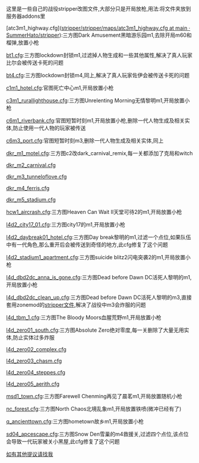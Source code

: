 这里是一些自己的战役stripper改图文件,大部分只是开局放枪,用法:将文件夹放到服务器addons里

[atc3m1_highway.cfg]([stripper/stripper/maps/atc3m1_highway.cfg at main · SummerHato/stripper](https://github.com/SummerHato/stripper/blob/main/stripper/maps/atc3m1_highway.cfg)):三方图Dark Amusement黑暗游乐园m1,去除开局m60和榴弹,放置小枪

[bt1.cfg](https://github.com/SummerHato/stripper/blob/main/stripper/maps/bt1.cfg):三方图lockdown封锁m1,过滤掉人物生成和一些其他属性,解决了真人玩家比尔会被传送卡死的问题

[bt4.cfg](https://github.com/SummerHato/stripper/blob/main/stripper/maps/bt4.cfg):三方图lockdown封锁m4,同上,解决了真人玩家佐伊会被传送卡死的问题

[c1m1_hotel.cfg](https://github.com/SummerHato/stripper/blob/main/stripper/maps/c1m1_hotel.cfg):官图死亡中心m1,开局放置小枪

[c3m1_rurallighthouse.cfg](https://github.com/SummerHato/stripper/blob/main/stripper/maps/c3m1_rurallighthouse.cfg):三方图Unrelenting Morning无情黎明m1,开局放置小枪

[c6m1_riverbank.cfg](https://github.com/SummerHato/stripper/blob/main/stripper/maps/c6m1_riverbank.cfg):官图短暂时刻m1,开局放置小枪,删除一代人物生成及相关实体,防止使用一代人物的玩家被传送

[c6m3_port.cfg](https://github.com/SummerHato/stripper/blob/main/stripper/maps/c6m3_port.cfg):官图短暂时刻m3,删除一代人物生成及相关实体,同上

[dkr_m1_motel.cfg](https://github.com/SummerHato/stripper/blob/main/stripper/maps/dcr_m1_hotel.cfg):三方图c2改dark_carnival_remix,每一关都添加了克局和witch

[dkr_m2_carnival.cfg](https://github.com/SummerHato/stripper/blob/main/stripper/maps/dkr_m2_carnival.cfg)

[dkr_m3_tunneloflove.cfg](https://github.com/SummerHato/stripper/blob/main/stripper/maps/dkr_m3_tunneloflove.cfg)

[dkr_m4_ferris.cfg](https://github.com/SummerHato/stripper/blob/main/stripper/maps/dkr_m4_ferris.cfg)

[dkr_m5_stadium.cfg](https://github.com/SummerHato/stripper/blob/main/stripper/maps/dkr_m5_stadium.cfg)

[hcw1_aircrash.cfg](https://github.com/SummerHato/stripper/blob/main/stripper/maps/hcw1_aircrash.cfg):三方图Heaven Can Wait II天堂可待2的m1,开局放置小枪

[l4d2_city17_01.cfg](https://github.com/SummerHato/stripper/blob/main/stripper/maps/l4d2_city17_01.cfg):三方图city17的m1,开局放置小枪

[l4d2_daybreak01_hotel.cfg](https://github.com/SummerHato/stripper/blob/main/stripper/maps/l4d2_daybreak01_hotel.cfg):三方图Day break黎明的m1,过滤一个点位,如果队伍中有一代角色,那么重开后会被传送到奇怪的地方,此cfg修复了这个问题

[l4d2_stadium1_apartment.cfg](https://github.com/SummerHato/stripper/blob/main/stripper/maps/l4d2_stadium1_apartment.cfg):三方图suicide blitz2闪电突袭2的m1,开局放置小枪

[l4d_dbd2dc_anna_is_gone.cfg](https://github.com/SummerHato/stripper/blob/main/stripper/maps/l4d_dbd2dc_anna_is_gone.cfg):三方图Dead before Dawn DC活死人黎明的m1,开局放置小枪

[l4d_dbd2dc_clean_up.cfg](https://github.com/SummerHato/stripper/blob/main/stripper/maps/l4d_dbd2dc_clean_up.cfg):三方图Dead before Dawn DC活死人黎明的m3,直接套用zonemod的[stripper文件](https://github.com/SirPlease/L4D2-Competitive-Rework/blob/master/cfg/stripper/zonemod/maps/l4d_dbd2dc_clean_up.cfg),解决了战役中m3会炸服的问题

[l4d_tbm_1.cfg](https://github.com/SummerHato/stripper/blob/main/stripper/maps/l4d_tbm_1.cfg):三方图The Bloody Moors血腥荒野m1,开局放置小枪

[l4d_zero01_south.cfg](https://github.com/SummerHato/stripper/blob/main/stripper/maps/l4d_zero01_south.cfg):三方图Absolute Zero绝对零度,每一关删除了大量无用实体,防止实体过多炸服

[l4d_zero02_complex.cfg](https://github.com/SummerHato/stripper/blob/main/stripper/maps/l4d_zero02_complex.cfg)

[l4d_zero03_chasm.cfg](https://github.com/SummerHato/stripper/blob/main/stripper/maps/l4d_zero03_chasm.cfg)

[l4d_zero04_steppes.cfg](https://github.com/SummerHato/stripper/blob/main/stripper/maps/l4d_zero04_steppes.cfg)

[l4d_zero05_aerith.cfg](https://github.com/SummerHato/stripper/blob/main/stripper/maps/l4d_zero05_aerith.cfg)

[msd1_town.cfg](https://github.com/SummerHato/stripper/blob/main/stripper/maps/msd1_town.cfg):三方图Farewell Chenming再见了晨茗m1,开局放置随机小枪

[nc_forest.cfg](https://github.com/SummerHato/stripper/blob/main/stripper/maps/nc_forest.cfg):三方图North Chaos北境乱象m1,开局放置铁喷(微冲已经有了)

[q_ancienttown.cfg](https://github.com/SummerHato/stripper/blob/main/stripper/maps/q_ancienttown.cfg):三方图hometown故乡m1,开局放置小枪

[sd04_apcescape.cfg](https://github.com/SummerHato/stripper/blob/main/stripper/maps/sd04_apcescape.cfg):三方图Snow Den雪巢的m4救援关,过滤四个点位,该点位会导致一代玩家被关小黑屋,此cfg修复了这个问题

[如有其他提议请找我](https://steamcommunity.com/id/Si_Xin/)